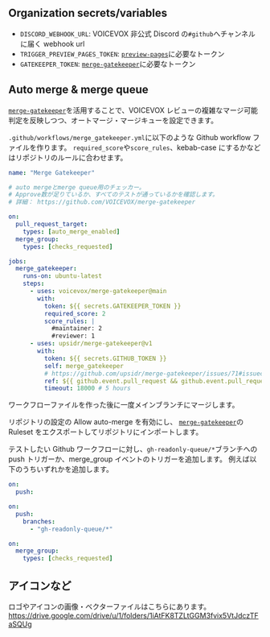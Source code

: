 ## Organization secrets/variables

- `DISCORD_WEBHOOK_URL`: VOICEVOX 非公式 Discord の`#github`へチャンネルに届く webhook url
- `TRIGGER_PREVIEW_PAGES_TOKEN`: [`preview-pages`](https://github.com/voicevox/preview-pages)に必要なトークン
- `GATEKEEPER_TOKEN`: [`merge-gatekeeper`](https://github.com/VOICEVOX/merge-gatekeeper)に必要なトークン

## Auto merge & merge queue

[`merge-gatekeeper`](https://github.com/VOICEVOX/merge-gatekeeper)を活用することで、VOICEVOX レビューの複雑なマージ可能判定を反映しつつ、オートマージ・マージキューを設定できます。

`.github/workflows/merge_gatekeeper.yml`に以下のような Github workflow ファイルを作ります。
`required_score`や`score_rules`、kebab-case にするかなどはリポジトリのルールに合わせます。

```yaml
name: "Merge Gatekeeper"

# auto mergeとmerge queue用のチェッカー。
# Approve数が足りているか、すべてのテストが通っているかを確認します。
# 詳細： https://github.com/VOICEVOX/merge-gatekeeper

on:
  pull_request_target:
    types: [auto_merge_enabled]
  merge_group:
    types: [checks_requested]

jobs:
  merge_gatekeeper:
    runs-on: ubuntu-latest
    steps:
      - uses: voicevox/merge-gatekeeper@main
        with:
          token: ${{ secrets.GATEKEEPER_TOKEN }}
          required_score: 2
          score_rules: |
            #maintainer: 2
            #reviewer: 1
      - uses: upsidr/merge-gatekeeper@v1
        with:
          token: ${{ secrets.GITHUB_TOKEN }}
          self: merge_gatekeeper
          # https://github.com/upsidr/merge-gatekeeper/issues/71#issuecomment-1660607977
          ref: ${{ github.event.pull_request && github.event.pull_request.head.sha || github.ref }}
          timeout: 18000 # 5 hours
```

ワークフローファイルを作った後に一度メインブランチにマージします。

リポジトリの設定の Allow auto-merge を有効にし、
[`merge-gatekeeper`](https://github.com/VOICEVOX/merge-gatekeeper)の Ruleset をエクスポートしてリポジトリにインポートします。

テストしたい Github ワークフローに対し、`gh-readonly-queue/*`ブランチへの push トリガーか、merge_group イベントのトリガーを追加します。
例えば以下のうちいずれかを追加します。

```yaml
on:
  push:
```

```yaml
on:
  push:
    branches:
      - "gh-readonly-queue/*"
```

```yaml
on:
  merge_group:
    types: [checks_requested]
```

## アイコンなど

ロゴやアイコンの画像・ベクターファイルはこちらにあります。  
https://drive.google.com/drive/u/1/folders/1iAtFK8TZLtGGM3fvix5VtJdczTFaSQUg
